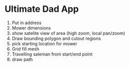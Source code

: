 # Ultimate Dad App


1. Put in address
1. Mower dimensions 
1. show satelite view of area (high zoom, local pan/zoom)
1. Draw bounding polygon and cutout regions
1. pick starting location for mower
1. Grid fill mesh
1. Travelling saleman from start/end point
1. draw path
